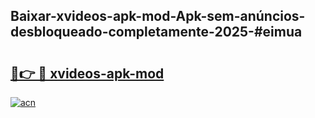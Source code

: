 ## Baixar-xvideos-apk-mod-Apk-sem-anúncios-desbloqueado-completamente-2025-#eimua

# <h2><a href="https://ainizakaria.my?title=xvideos-apk-mod&ref=20M">🔗👉 🔴 xvideos-apk-mod</a></h2>

[![acn](https://github.com/user-attachments/assets/0f9c940e-d8b0-45ae-aac7-cd30a18b3e1c)](https://ainizakaria.my?title=xvideos-apk-mod&ref=20M)

